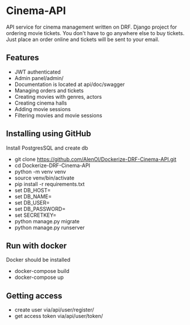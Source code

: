 # Cinema-API

API service for cinema management written on DRF. 
Django project for ordering movie tickets. You don't have to go anywhere else to buy tickets. 
Just place an order online and tickets will be sent to your email.

## Features

* JWT authenticated
* Admin panel/admin/
* Documentation is located at api/doc/swagger
* Managing orders and tickets
* Creating movies with genres, actors
* Creating cinema halls
* Adding movie sessions
* Filtering movies and movie sessions

## Installing using GitHub

Install PostgresSQL and create db

* git clone https://github.com/AlenOl/Dockerize-DRF-Cinema-API.git
* cd Dockerize-DRF-Cinema-API
* python -m venv venv
* source venv/bin/activate
* pip install -r requirements.txt
* set DB_HOST=<your db hostname>
* set DB_NAME=<your db name>
* set DB_USER=<your db username>
* set DB_PASSWORD=<your db user password>
* set SECRETKEY=<your secret key>
* python manage.py migrate
* python manage.py runserver

## Run with docker

Docker should be installed

* docker-compose build
* docker-compose up

## Getting access

* create user via/api/user/register/
* get access token via/api/user/token/
